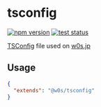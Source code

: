 # tsconfig

[![npm version](https://badge.fury.io/js/%40w0s%2Ftsconfig.svg)](https://www.npmjs.com/package/@w0s/tsconfig)
[![test status](https://github.com/SaekiTominaga/tsconfig/actions/workflows/test.yml/badge.svg)](https://github.com/SaekiTominaga/tsconfig/actions/workflows/test.yml)

[TSConfig](https://www.typescriptlang.org/tsconfig) file used on [w0s.jp](https://w0s.jp/)

## Usage

```json
{
  "extends": "@w0s/tsconfig"
}
```
